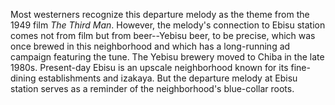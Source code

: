 Most westerners recognize this departure melody as the theme from the 1949 film *The Third Man*. However, the melody's connection to Ebisu station comes not from film but from beer--Yebisu beer, to be precise, which was once brewed in this neighborhood and which has a long-running ad campaign featuring the tune. The Yebisu brewery moved to Chiba in the late 1980s. Present-day Ebisu is an upscale neighborhood known for its fine-dining establishments and izakaya. But the departure melody at Ebisu station serves as a reminder of the neighborhood's blue-collar roots.